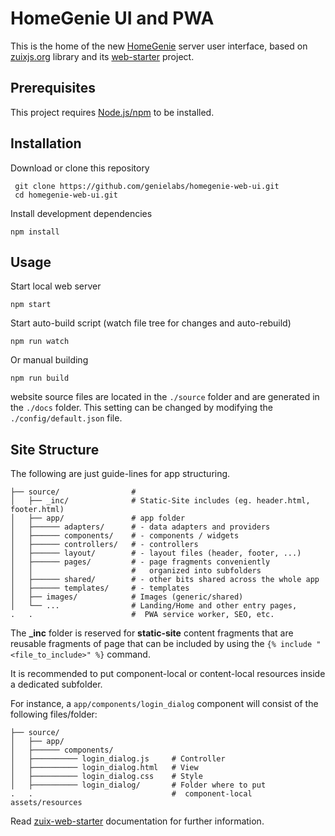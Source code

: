 # HomeGenie UI and PWA

This is the home of the new [HomeGenie](https://github.com/genielabs/HomeGenie)
server user interface, based on [zuixjs.org](https://zuixjs.org) library and its
[web-starter](https://github.com/zuixjs/zuix-web-starter) project.


## Prerequisites

This project requires [Node.js/npm](https://www.npmjs.com/get-npm) to be installed.


## Installation

Download or clone this repository

     git clone https://github.com/genielabs/homegenie-web-ui.git
     cd homegenie-web-ui.git

Install development dependencies

    npm install

## Usage

Start local web server

    npm start

Start auto-build script (watch file tree for changes and auto-rebuild)

    npm run watch

Or manual building

    npm run build

website source files are located in the `./source` folder and are
generated in the `./docs` folder.
This setting can be changed by modifying the `./config/default.json` file.


## Site Structure

The following are just guide-lines for app structuring.

```
├── source/                #
│   ├── _inc/              # Static-Site includes (eg. header.html, footer.html)
│   ├── app/               # app folder
│   ├────── adapters/      # - data adapters and providers
│   ├────── components/    # - components / widgets
│   ├────── controllers/   # - controllers
│   ├────── layout/        # - layout files (header, footer, ...) 
│   ├────── pages/         # - page fragments conveniently
│   │                      #   organized into subfolders
│   ├────── shared/        # - other bits shared across the whole app
│   ├────── templates/     # - templates
│   ├── images/            # Images (generic/shared)
│   └── ...                # Landing/Home and other entry pages,
.   .                      #  PWA service worker, SEO, etc.
```

The **_inc** folder is reserved for **static-site** content fragments that are
reusable fragments of page that can be included by using the
`{% include "<file_to_include>" %}` command.

It is recommended to put component-local or content-local resources inside
a dedicated subfolder.

For instance, a `app/components/login_dialog` component will consist
of the following files/folder:
```
├── source/
│   ├── app/
│   ├────── components/
│   ├────────── login_dialog.js     # Controller
│   ├────────── login_dialog.html   # View
│   ├────────── login_dialog.css    # Style
│   ├────────── login_dialog/       # Folder where to put
.   .                               #  component-local assets/resources
```

Read [zuix-web-starter](https://github.com/zuixjs/zuix-web-starter) documentation for further information.
